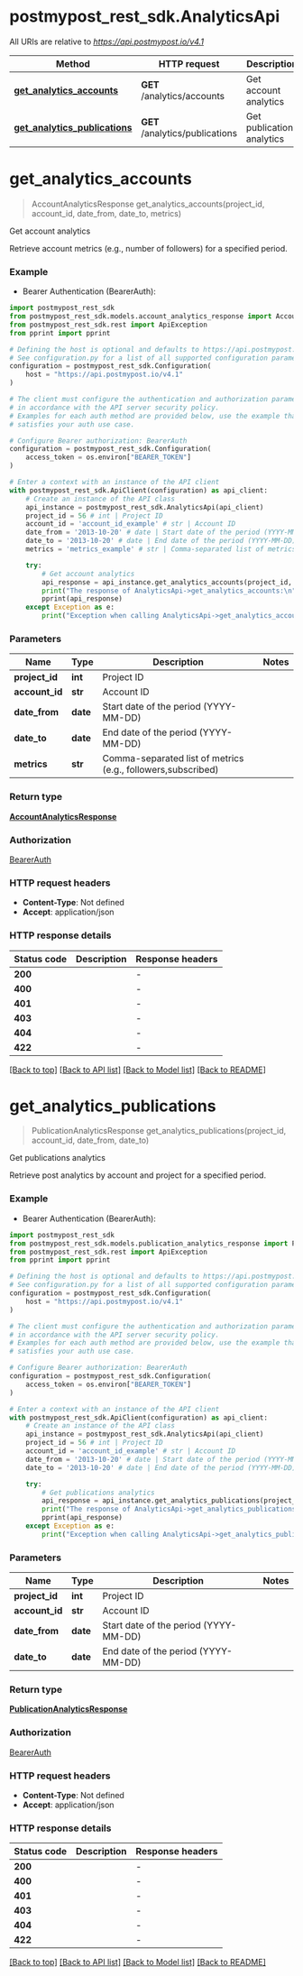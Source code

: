 # postmypost_rest_sdk.AnalyticsApi

All URIs are relative to *https://api.postmypost.io/v4.1*

Method | HTTP request | Description
------------- | ------------- | -------------
[**get_analytics_accounts**](AnalyticsApi.md#get_analytics_accounts) | **GET** /analytics/accounts | Get account analytics
[**get_analytics_publications**](AnalyticsApi.md#get_analytics_publications) | **GET** /analytics/publications | Get publications analytics


# **get_analytics_accounts**
> AccountAnalyticsResponse get_analytics_accounts(project_id, account_id, date_from, date_to, metrics)

Get account analytics

Retrieve account metrics (e.g., number of followers) for a specified period.

### Example

* Bearer Authentication (BearerAuth):

```python
import postmypost_rest_sdk
from postmypost_rest_sdk.models.account_analytics_response import AccountAnalyticsResponse
from postmypost_rest_sdk.rest import ApiException
from pprint import pprint

# Defining the host is optional and defaults to https://api.postmypost.io/v4.1
# See configuration.py for a list of all supported configuration parameters.
configuration = postmypost_rest_sdk.Configuration(
    host = "https://api.postmypost.io/v4.1"
)

# The client must configure the authentication and authorization parameters
# in accordance with the API server security policy.
# Examples for each auth method are provided below, use the example that
# satisfies your auth use case.

# Configure Bearer authorization: BearerAuth
configuration = postmypost_rest_sdk.Configuration(
    access_token = os.environ["BEARER_TOKEN"]
)

# Enter a context with an instance of the API client
with postmypost_rest_sdk.ApiClient(configuration) as api_client:
    # Create an instance of the API class
    api_instance = postmypost_rest_sdk.AnalyticsApi(api_client)
    project_id = 56 # int | Project ID
    account_id = 'account_id_example' # str | Account ID
    date_from = '2013-10-20' # date | Start date of the period (YYYY-MM-DD)
    date_to = '2013-10-20' # date | End date of the period (YYYY-MM-DD)
    metrics = 'metrics_example' # str | Comma-separated list of metrics (e.g., followers,subscribed)

    try:
        # Get account analytics
        api_response = api_instance.get_analytics_accounts(project_id, account_id, date_from, date_to, metrics)
        print("The response of AnalyticsApi->get_analytics_accounts:\n")
        pprint(api_response)
    except Exception as e:
        print("Exception when calling AnalyticsApi->get_analytics_accounts: %s\n" % e)
```



### Parameters


Name | Type | Description  | Notes
------------- | ------------- | ------------- | -------------
 **project_id** | **int**| Project ID | 
 **account_id** | **str**| Account ID | 
 **date_from** | **date**| Start date of the period (YYYY-MM-DD) | 
 **date_to** | **date**| End date of the period (YYYY-MM-DD) | 
 **metrics** | **str**| Comma-separated list of metrics (e.g., followers,subscribed) | 

### Return type

[**AccountAnalyticsResponse**](AccountAnalyticsResponse.md)

### Authorization

[BearerAuth](../README.md#BearerAuth)

### HTTP request headers

 - **Content-Type**: Not defined
 - **Accept**: application/json

### HTTP response details

| Status code | Description | Response headers |
|-------------|-------------|------------------|
**200** |  |  -  |
**400** |  |  -  |
**401** |  |  -  |
**403** |  |  -  |
**404** |  |  -  |
**422** |  |  -  |

[[Back to top]](#) [[Back to API list]](../README.md#documentation-for-api-endpoints) [[Back to Model list]](../README.md#documentation-for-models) [[Back to README]](../README.md)

# **get_analytics_publications**
> PublicationAnalyticsResponse get_analytics_publications(project_id, account_id, date_from, date_to)

Get publications analytics

Retrieve post analytics by account and project for a specified period.

### Example

* Bearer Authentication (BearerAuth):

```python
import postmypost_rest_sdk
from postmypost_rest_sdk.models.publication_analytics_response import PublicationAnalyticsResponse
from postmypost_rest_sdk.rest import ApiException
from pprint import pprint

# Defining the host is optional and defaults to https://api.postmypost.io/v4.1
# See configuration.py for a list of all supported configuration parameters.
configuration = postmypost_rest_sdk.Configuration(
    host = "https://api.postmypost.io/v4.1"
)

# The client must configure the authentication and authorization parameters
# in accordance with the API server security policy.
# Examples for each auth method are provided below, use the example that
# satisfies your auth use case.

# Configure Bearer authorization: BearerAuth
configuration = postmypost_rest_sdk.Configuration(
    access_token = os.environ["BEARER_TOKEN"]
)

# Enter a context with an instance of the API client
with postmypost_rest_sdk.ApiClient(configuration) as api_client:
    # Create an instance of the API class
    api_instance = postmypost_rest_sdk.AnalyticsApi(api_client)
    project_id = 56 # int | Project ID
    account_id = 'account_id_example' # str | Account ID
    date_from = '2013-10-20' # date | Start date of the period (YYYY-MM-DD)
    date_to = '2013-10-20' # date | End date of the period (YYYY-MM-DD)

    try:
        # Get publications analytics
        api_response = api_instance.get_analytics_publications(project_id, account_id, date_from, date_to)
        print("The response of AnalyticsApi->get_analytics_publications:\n")
        pprint(api_response)
    except Exception as e:
        print("Exception when calling AnalyticsApi->get_analytics_publications: %s\n" % e)
```



### Parameters


Name | Type | Description  | Notes
------------- | ------------- | ------------- | -------------
 **project_id** | **int**| Project ID | 
 **account_id** | **str**| Account ID | 
 **date_from** | **date**| Start date of the period (YYYY-MM-DD) | 
 **date_to** | **date**| End date of the period (YYYY-MM-DD) | 

### Return type

[**PublicationAnalyticsResponse**](PublicationAnalyticsResponse.md)

### Authorization

[BearerAuth](../README.md#BearerAuth)

### HTTP request headers

 - **Content-Type**: Not defined
 - **Accept**: application/json

### HTTP response details

| Status code | Description | Response headers |
|-------------|-------------|------------------|
**200** |  |  -  |
**400** |  |  -  |
**401** |  |  -  |
**403** |  |  -  |
**404** |  |  -  |
**422** |  |  -  |

[[Back to top]](#) [[Back to API list]](../README.md#documentation-for-api-endpoints) [[Back to Model list]](../README.md#documentation-for-models) [[Back to README]](../README.md)

